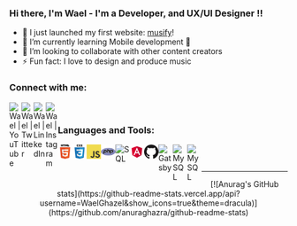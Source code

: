 ### Hi there, I'm Wael - I'm a Developer, and UX/UI Designer !!

- 🔭 I just launched my first website: [musify][musifyweb]!
- 🌱 I’m currently learning Mobile development 📱
- 👯 I’m looking to collaborate with other content creators
- ⚡ Fun fact: I love to design and produce music

### Connect with me:

[<img align="left" alt="Wael | YouTube" width="22px" src="https://cdn.jsdelivr.net/npm/simple-icons@v3/icons/youtube.svg" />][youtube]
[<img align="left" alt="Wael | Twitter" width="22px" src="https://cdn.jsdelivr.net/npm/simple-icons@v3/icons/twitter.svg" />][twitter]
[<img align="left" alt="Wael | LinkedIn" width="22px" src="https://cdn.jsdelivr.net/npm/simple-icons@v3/icons/linkedin.svg" />][linkedin]
[<img align="left" alt="Wael | Instagram" width="22px" src="https://cdn.jsdelivr.net/npm/simple-icons@v3/icons/instagram.svg" />][instagram]

<br />

### Languages and Tools:

[<img align="left" alt="HTML5" width="26px" src="https://raw.githubusercontent.com/github/explore/80688e429a7d4ef2fca1e82350fe8e3517d3494d/topics/html/html.png" />][webdevplaylist]
[<img align="left" alt="CSS3" width="26px" src="https://raw.githubusercontent.com/github/explore/80688e429a7d4ef2fca1e82350fe8e3517d3494d/topics/css/css.png" />][webdevplaylist]
[<img align="left" alt="JavaScript" width="26px" src="https://raw.githubusercontent.com/github/explore/80688e429a7d4ef2fca1e82350fe8e3517d3494d/topics/javascript/javascript.png" />][webdevplaylist]
[<img align="left" alt="Sass" width="26px" src="https://raw.githubusercontent.com/github/explore/80688e429a7d4ef2fca1e82350fe8e3517d3494d/topics/php/php.png" />][webdevplaylist]
[<img align="left" alt="SQL" width="26px" src="https://toppng.com/uploads/preview/database-database-icon-11563207079binxarjjyp.png" />][webdevplaylist]
[<img align="left" alt="React" width="26px" src="https://raw.githubusercontent.com/github/explore/80688e429a7d4ef2fca1e82350fe8e3517d3494d/topics/angular/angular.png" />][webdevplaylist]
[<img align="left" alt="GitHub" width="26px" src="https://raw.githubusercontent.com/github/explore/78df643247d429f6cc873026c0622819ad797942/topics/github/github.png" />][webdevplaylist]
[<img align="left" alt="Gatsby" width="26px" src="https://upload.wikimedia.org/wikipedia/commons/f/fb/Adobe_Illustrator_CC_icon.svg" />][webdevplaylist]
[<img align="left" alt="MySQL" width="26px" src="https://upload.wikimedia.org/wikipedia/commons/c/c2/Adobe_XD_CC_icon.svg" />][webdevplaylist]
[<img align="left" alt="MySQL" width="26px" src="https://upload.wikimedia.org/wikipedia/commons/b/b6/Adobe_Photoshop_Lightroom_CC_logo.svg" />][webdevplaylist]
<br />
<br />

---
<div align="center">
[![Anurag's GitHub stats](https://github-readme-stats.vercel.app/api?username=WaelGhazel&show_icons=true&theme=dracula)](https://github.com/anuraghazra/github-readme-stats)
</div>

[musifyweb]: http://www.mu-sify.tech
[youtube]:https://www.youtube.com/WaelWG
[twitter]:https://twitter.com/WGWAELWG
[linkedin]:https://www.linkedin.com/in/wael-ghazel/
[instagram]:https://www.instagram.com/wael_ghazel/
[webdevplaylist]:https://github.com/WaelGhazel